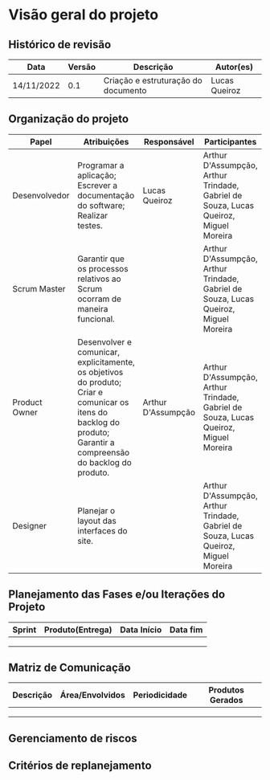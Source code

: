# Visão geral do projeto

## Histórico de revisão 

| Data       | Versão | Descrição                           | Autor(es)     |
| ---------- | ------ | ----------------------------------- | ------------- |
| 14/11/2022 | 0.1    | Criação e estruturação do documento | Lucas Queiroz |



## Organização do projeto

| Papel         | Atribuições                                                  | Responsável        | Participantes                                                |
| ------------- | ------------------------------------------------------------ | ------------------ | ------------------------------------------------------------ |
| Desenvolvedor | Programar a aplicação;<br>Escrever a documentação do software;<br>Realizar testes. | Lucas Queiroz      | Arthur D'Assumpção, Arthur Trindade, Gabriel de Souza, Lucas Queiroz, Miguel Moreira |
| Scrum Master  | Garantir que os processos relativos ao Scrum ocorram de maneira funcional. |                    | Arthur D'Assumpção, Arthur Trindade, Gabriel de Souza, Lucas Queiroz, Miguel Moreira |
| Product Owner | Desenvolver e comunicar, explicitamente, os objetivos do produto;<br>Criar e comunicar os itens do backlog do produto;<br>Garantir a compreensão do backlog do produto. | Arthur D'Assumpção | Arthur D'Assumpção, Arthur Trindade, Gabriel de Souza, Lucas Queiroz, Miguel Moreira |
| Designer      | Planejar o layout das interfaces do site.                    |                    | Arthur D'Assumpção, Arthur Trindade, Gabriel de Souza, Lucas Queiroz, Miguel Moreira |

## Planejamento das Fases e/ou Iterações do Projeto

| Sprint | Produto(Entrega) | Data Início | Data fim |
| ------ | ---------------- | ----------- | -------- |
|        |                  |             |          |
|        |                  |             |          |
|        |                  |             |          |

## Matriz de Comunicação

| Descrição | Área/Envolvidos | Periodicidade | Produtos Gerados |
| --------- | --------------- | ------------- | ---------------- |
|           |                 |               |                  |
|           |                 |               |                  |
|           |                 |               |                  |

## Gerenciamento de riscos



## Critérios de replanejamento


